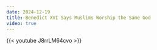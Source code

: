 ```yaml
---
date: 2024-12-19
title: Benedict XVI Says Muslims Worship the Same God
video: true
---
```



{{< youtube J8rrLM64cvo >}}
